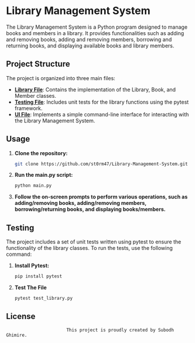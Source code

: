 # Library Management System

The Library Management System is a Python program designed to manage books and members in a library. It provides functionalities such as adding and removing books, adding and removing members, borrowing and returning books, and displaying available books and library members.

## Project Structure

The project is organized into three main files:

- **[Library File](./LMS/library.py)**: Contains the implementation of the Library, Book, and Member classes.
- **[Testing File](./LMS/test_library.py)**: Includes unit tests for the library functions using the pytest framework.
- **[UI File](./LMS/main.py)**: Implements a simple command-line interface for interacting with the Library Management System.

## Usage

1. **Clone the repository:**

   ```bash
   git clone https://github.com/st0rm47/Library-Management-System.git

2. **Run the main.py script:**

   ```bash
   python main.py

4. **Follow the on-screen prompts to perform various operations, such as adding/removing books, adding/removing members, borrowing/returning books, and displaying books/members.**

## Testing
The project includes a set of unit tests written using pytest to ensure the functionality of the library classes. To run the tests, use the following command:

1. **Install Pytest:**

   ```bash
   pip install pytest

2. **Test The File**

   ```bash
   pytest test_library.py

## License

                           This project is proudly created by Subodh Ghimire.

